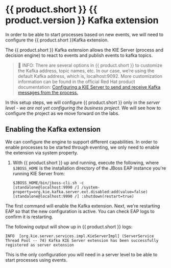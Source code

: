 # {{ product.short }} {{ product.version }} Kafka extension

In order to be able to start processes based on new events, we will need to configure the {{ product.short }}Kafka extension.

The {{ product.short }} Kafka extension allows the KIE Server (process and decision engine) to react to events and publish events to kafka topics.

> 📘 INFO: There are several options in {{ product.short }} to customize the Kafka address, topic names, etc. In our case, we’re using the default Kafka address, which is, localhost:9092. More customization information can be found in the official Red Hat product documentation: [Configuring a KIE Server to send and receive Kafka messages from the process.](https://access.redhat.com/documentation/en-us/red_hat_process_automation_manager/7.13/html-single/integrating_red_hat_process_automation_manager_with_other_products_and_components/index#kieserver-kafka-proc_integrating-amq-streams)

In this setup steps, we will configure {{ product.short }} only in the _server level_ - _we are not yet configuring the business project_. We will see how to configure the project as we move forward on the labs.

## Enabling the Kafka extension

We can configure the engine to support different capabilities. In order to enable processes to be started through eventing, we only need to enable the extension via system property.

1. With {{ product.short }} up and running, execute the following, where `$JBOSS_HOME` is the installation directory of the JBoss EAP instance you're running KIE Server from:

    ~~~ shell
    $JBOSS_HOME/bin/jboss-cli.sh -c
    [standalone@localhost:9990 /] /system-property=org.kie.kafka.server.ext.disabled:add(value=false)
    [standalone@localhost:9990 /] :shutdown(restart=true)
    ~~~

The first command will enable the Kafka extension. Next, we're restarting EAP so that the new configuration is active. You can check EAP logs to confirm it is restarting.

The following output will show up in {{ product.short }} logs:

~~~console
INFO  [org.kie.server.services.impl.KieServerImpl] (ServerService Thread Pool -- 74) Kafka KIE Server extension has been successfully registered as server extension
~~~

This is the only configuration you will need in a server level to be able to start processes using events.

